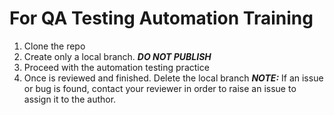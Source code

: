# For QA Testing Automation Training

1) Clone the repo
2) Create only a local branch. ***DO NOT PUBLISH***
3) Proceed with the automation testing practice
4) Once is reviewed and finished. Delete the local branch
**_NOTE:_** If an issue or bug is found, contact your reviewer in order to raise an issue to assign it to the author.